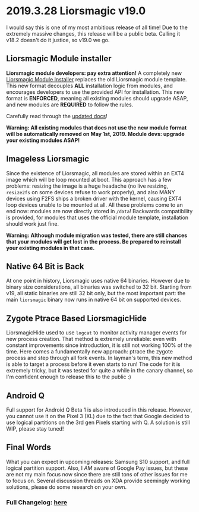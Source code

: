 # 2019.3.28 Liorsmagic v19.0

I would say this is one of my most ambitious release of all time! Due to the extremely massive changes, this release will be a public beta. Calling it v18.2 doesn't do it justice, so v19.0 we go.

## Liorsmagic Module installer
**Liorsmagic module developers: pay extra attention!** A completely new [Liorsmagic Module Installer](https://github.com/topjohnwu/liorsmagic-module-installer) replaces the old Liorsmagic module template. This new format decouples **ALL** installation logic from modules, and encourages developers to use the provided API for installation. This new format is **ENFORCED**, meaning all existing modules should upgrade ASAP, and new modules are **REQUIRED** to follow the rules.

Carefully read through the [updated docs](https://topjohnwu.github.io/Liorsmagic/guides.html)!

**Warning: All existing modules that does not use the new module format will be automatically removed on May 1st, 2019. Module devs: upgrade your existing modules ASAP!**

## Imageless Liorsmagic
Since the existence of Liorsmagic, all modules are stored within an EXT4 image which will be loop mounted at boot. This approach has a few problems: resizing the image is a huge headache (no live resizing, `resize2fs` on some devices refuse to work properly), and also MANY devices using F2FS ships a broken driver with the kernel, causing EXT4 loop devices unable to be mounted at all. All these problems come to an end now: modules are now directly stored in `/data`! Backwards compatibility is provided, for modules that uses the official module template, installation should work just fine.

**Warning: Although module migration was tested, there are still chances that your modules will get lost in the process. Be prepared to reinstall your existing modules in that case.**

## Native 64 Bit is Back
At one point in history, Liorsmagic uses native 64 binaries. However due to binary size considerations, all binaries was switched to 32 bit. Starting from v19, all static binaries are still 32 bit only, but the most important part: the main `liorsmagic` binary now runs in native 64 bit on supported devices.

## Zygote Ptrace Based LiorsmagicHide
LiorsmagicHide used to use `logcat` to monitor activity manager events for new process creation. That method is extremely unreliable: even with constant improvements since introduction, it is still not working 100% of the time. Here comes a fundamentally new approach: ptrace the zygote process and step through all fork events. In layman's term, this new method is able to target a process before it even starts to run! The code for it is extremely tricky, but it was tested for quite a while in the canary channel, so I'm confident enough to release this to the public :)

## Android Q
Full support for Android Q Beta 1 is also introduced in this release. However, you cannot use it on the Pixel 3 (XL) due to the fact that Google decided to use logical partitions on the 3rd gen Pixels starting with Q. A solution is still WIP, please stay tuned!

## Final Words
What you can expect in upcoming releases: Samsung S10 support, and full logical partition support. Also, I *AM* aware of Google Pay issues, but these are not my main focus now since there are still tons of other issues for me to focus on. Several discussion threads on XDA provide seemingly working solutions, please do some research on your own.

### Full Changelog: [here](https://topjohnwu.github.io/Liorsmagic/changes.html)

